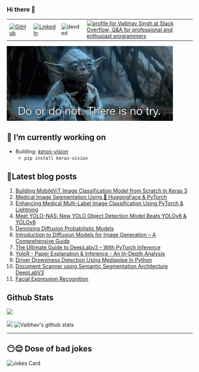 ### Hi there 👋

<table>
  <tr>
      <td><a href="https://github.com/veb-101"><img src="https://img.shields.io/github/followers/veb-101.svg?label=GitHub&style=social" alt="GitHub"></a></td>
      <td><a href="https://www.linkedin.com/in/vaibhavsingh98"><img src="https://img.shields.io/badge/LinkedIn--_.svg?style=social&logo=linkedin" alt="LinkedIn"></a></td>
<!--       <td><a href="https://twitter.com/wolfcry3_0"><img src="https://img.shields.io/twitter/follow/wolfcry3_0?label=Twitter&style=social" alt="Twitter"></a></td> -->
      <td><img src="https://komarev.com/ghpvc/?username=veb-101" alt="devded" /></td>
      <td><a href="https://stackoverflow.com/users/6805747/vaibhav-singh"><img src="https://stackoverflow.com/users/flair/6805747.png?theme=dark" width="150" height="42" alt="profile for Vaibhav Singh at Stack Overflow, Q&amp;A for professional and enthusiast programmers" title="profile for Vaibhav Singh at Stack Overflow, Q&amp;A for professional and enthusiast programmers"></a></td>
  </tr>
</table>

![Motto](./starwarsday.gif)

## 🔭 I’m currently working on

* Building: *[keras-vision](https://github.com/veb-101/keras-vision)*
    * `pip install keras-vision`

<!-- ## 🌱 I’m currently learning

* 
 -->
## 🧾Latest blog posts

1. [Building MobileViT Image Classification Model from Scratch In Keras 3](https://learnopencv.com/mobilevit-keras-3/)
2. [Medical Image Segmentation Using 🤗 HuggingFace & PyTorch](https://learnopencv.com/medical-image-segmentation/)
3. [Enhancing Medical Multi-Label Image Classification Using PyTorch & Lightning](https://learnopencv.com/medical-multi-label/)
4. [Meet YOLO-NAS: New YOLO Object Detection Model Beats YOLOv6 & YOLOv8](https://learnopencv.com/yolo-nas/)
5. [Denoising Diffusion Probabilistic Models](https://learnopencv.com/denoising-diffusion-probabilistic-models/)
6. [Introduction to Diffusion Models for Image Generation – A Comprehensive Guide](https://learnopencv.com/image-generation-using-diffusion-models/)
7. [The Ultimate Guide to DeepLabv3 – With PyTorch Inference](https://learnopencv.com/deeplabv3-ultimate-guide/)
8. [YoloR - Paper Explanation & Inference - An In-Depth Analysis](https://learnopencv.com/yolor-paper-explanation-inference-an-in-depth-analysis/)
9. [Driver Drowsiness Detection Using Mediapipe In Python](https://github.com/veb-101/Drowsiness-Detection-Using-Mediapipe-Streamlit)
10. [Document Scanner using Semantic Segmentation Architecture DeepLabV3](https://github.com/veb-101/Document-Segmentation-using-Pytorch-DeepLabV3)
11. [Facial Expression Recognition](https://veb-101.github.io/Facial-Expression-Recognition/)

## Github Stats

![](https://activity-graph.herokuapp.com/graph?username=veb-101&theme=react-dark&hide_border=true&area=true)

<img src="https://github-readme-streak-stats.herokuapp.com/?user=veb-101">

<img src="https://github-readme-stats.vercel.app/api?username=veb-101&count_private=true&show_icons=true&theme=light" alt="Vaibhav's github stats"/>

<!-- <img align="center" src="https://github-readme-stats.vercel.app/api/top-langs/?username=veb-101&layout=compact&theme=light"/>
 -->
---

## 😶😌 Dose of bad jokes

![Jokes Card](https://readme-jokes.vercel.app/api)

<!--
**veb-101/veb-101** is a ✨ _special_ ✨ repository because its `README.md` (this file) appears on your GitHub profile.

Here are some ideas to get you started:

- 🔭 I’m currently working on ...
- 🌱 I’m currently learning ...
- 👯 I’m looking to collaborate on ...
- 🤔 I’m looking for help with ...
- 💬 Ask me about ...
- 📫 How to reach me: ...
- 😄 Pronouns: ...
- ⚡ Fun fact: ...
-->
